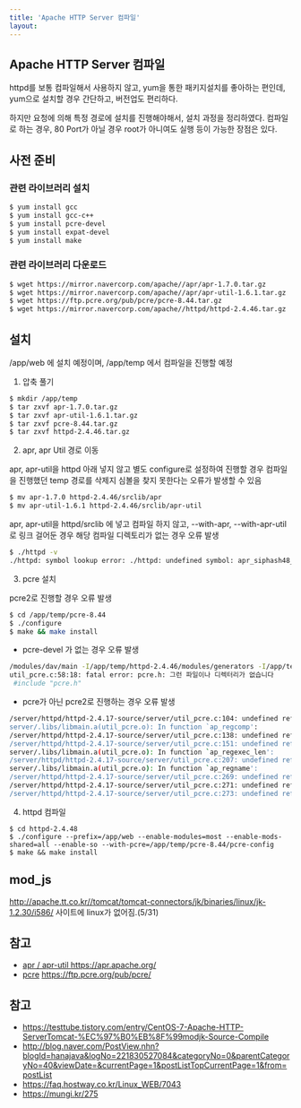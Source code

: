 ```yaml
---
title: 'Apache HTTP Server 컴파일'
layout: 
---
```


## Apache HTTP Server 컴파일

httpd를 보통 컴파일해서 사용하지 않고, yum을 통한 패키지설치를 좋아하는 편인데, 
yum으로 설치할 경우 간단하고, 버전업도 편리하다.

하지만 요청에 의해 특정 경로에 설치를 진행해야해서, 설치 과정을 정리하였다.
컴파일로 하는 경우, 80 Port가 아닐 경우 root가 아니여도 실행 등이 가능한 장점은 있다.

## 사전 준비 

### 관련 라이브러리 설치

``` sh
$ yum install gcc
$ yum install gcc-c++
$ yum install pcre-devel
$ yum install expat-devel
$ yum install make
```

### 관련 라이브러리 다운로드

``` sh
$ wget https://mirror.navercorp.com/apache//apr/apr-1.7.0.tar.gz
$ wget https://mirror.navercorp.com/apache//apr/apr-util-1.6.1.tar.gz
$ wget https://ftp.pcre.org/pub/pcre/pcre-8.44.tar.gz
$ wget https://mirror.navercorp.com/apache//httpd/httpd-2.4.46.tar.gz
```

## 설치

/app/web 에 설치 예정이며, /app/temp 에서 컴파일을 진행할 예정

1. 압축 풀기
```sh
$ mkdir /app/temp 
$ tar zxvf apr-1.7.0.tar.gz
$ tar zxvf apr-util-1.6.1.tar.gz
$ tar zxvf pcre-8.44.tar.gz
$ tar zxvf httpd-2.4.46.tar.gz
```

2. apr, apr Util 경로 이동

apr, apr-util을 httpd 아래 넣지 않고 별도 configure로 설정하여 진행할 경우 
컴파일을 진행했던 temp 경로를 삭제지 심볼을 찾지 못한다는 오류가 발생할 수 있음

```sh
$ mv apr-1.7.0 httpd-2.4.46/srclib/apr
$ mv apr-util-1.6.1 httpd-2.4.46/srclib/apr-util
```

apr, apr-util을 httpd/srclib 에 넣고 컴파일 하지 않고, --with-apr, --with-apr-util로 링크 걸어둔 경우 해당 컴파일 디렉토리가 없는 경우 오류 발생
```sh
$ ./httpd -v
./httpd: symbol lookup error: ./httpd: undefined symbol: apr_siphash48_auth
```

3. pcre 설치

pcre2로 진행할 경우 오류 발생

```sh
$ cd /app/temp/pcre-8.44
$ ./configure
$ make && make install
```

* pcre-devel 가 없는 경우 오류 발생
```sh
/modules/dav/main -I/app/temp/httpd-2.4.46/modules/generators -I/app/temp/httpd-2.4.46/modules/mappers  -prefer-non-pic -static -c util_pcre.c && touch util_pcre.lo
util_pcre.c:58:18: fatal error: pcre.h: 그런 파일이나 디렉터리가 없습니다
 #include "pcre.h"
```

* pcre가 아닌 pcre2로 진행하는 경우 오류 발생

```sh
/server/httpd/httpd-2.4.17-source/server/util_pcre.c:104: undefined reference to `pcre_free'
server/.libs/libmain.a(util_pcre.o): In function `ap_regcomp':
/server/httpd/httpd-2.4.17-source/server/util_pcre.c:138: undefined reference to `pcre_compile2'
/server/httpd/httpd-2.4.17-source/server/util_pcre.c:151: undefined reference to `pcre_fullinfo'
server/.libs/libmain.a(util_pcre.o): In function `ap_regexec_len':
/server/httpd/httpd-2.4.17-source/server/util_pcre.c:207: undefined reference to `pcre_exec'
server/.libs/libmain.a(util_pcre.o): In function `ap_regname':
/server/httpd/httpd-2.4.17-source/server/util_pcre.c:269: undefined reference to `pcre_fullinfo'
/server/httpd/httpd-2.4.17-source/server/util_pcre.c:271: undefined reference to `pcre_fullinfo'
/server/httpd/httpd-2.4.17-source/server/util_pcre.c:273: undefined reference to `pcre_fullinfo'
```

4. httpd 컴파일

```
$ cd httpd-2.4.48
$ ./configure --prefix=/app/web --enable-modules=most --enable-mods-shared=all --enable-so --with-pcre=/app/temp/pcre-8.44/pcre-config
$ make && make install
```


## mod_js

http://apache.tt.co.kr//tomcat/tomcat-connectors/jk/binaries/linux/jk-1.2.30/i586/
사이트에 linux가 없어짐.(5/31)



## 참고

* [apr / apr-util ](https://apr.apache.org/) https://apr.apache.org/
* [pcre](https://ftp.pcre.org/pub/pcre/) https://ftp.pcre.org/pub/pcre/


## 참고

* https://testtube.tistory.com/entry/CentOS-7-Apache-HTTP-ServerTomcat-%EC%97%B0%EB%8F%99modjk-Source-Compile
* http://blog.naver.com/PostView.nhn?blogId=hanajava&logNo=221830527084&categoryNo=0&parentCategoryNo=40&viewDate=&currentPage=1&postListTopCurrentPage=1&from=postList
* https://faq.hostway.co.kr/Linux_WEB/7043
* https://mungi.kr/275